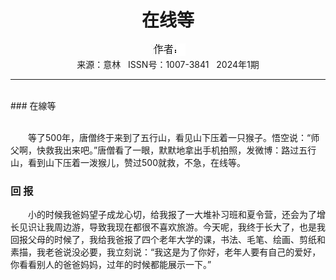 # <center>在线等</center>

<div align=center><img src="https://raw.githubusercontent.com/leaguecn/magazines/main/img_authors/%25d7%25f7%25d5%25df%25a3%25ba.jpg"></div>

<center>来源：意林   ISSN号：1007-3841   2024年1期</center>

* * *

<br>### 在線等

  
<br>　　等了500年，唐僧终于来到了五行山，看见山下压着一只猴子。悟空说：“师父啊，快救我出来吧。”唐僧看了一眼，默默地拿出手机拍照，发微博：路过五行山，看到山下压着一泼猴儿，赞过500就救，不急，在线等。

### 回 报

  
　　小的时候我爸妈望子成龙心切，给我报了一大堆补习班和夏令营，还会为了增长见识让我周边游，导致我现在都很不喜欢旅游。今天呢，我终于长大了，也是我回报父母的时候了，我给我爸报了四个老年大学的课，书法、毛笔、绘画、剪纸和素描，我老爸说没必要，我立刻说：“我这是为了你好，老年人要有自己的爱好，你看看别人的爸爸妈妈，过年的时候都能展示一下。”
